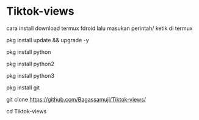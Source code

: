 # Tiktok-views
cara install download termux fdroid
lalu masukan perintah/ ketik di termux

pkg install update && upgrade -y

pkg install python

pkg install python2

pkg install python3

pkg install git

git clone https://github.com/Bagassamuji/Tiktok-views/

cd Tiktok-views

